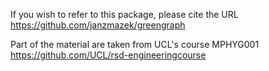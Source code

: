 If you wish to refer to this package, please cite the URL
https://github.com/janzmazek/greengraph

Part of the material are taken from UCL's course MPHYG001
https://github.com/UCL/rsd-engineeringcourse